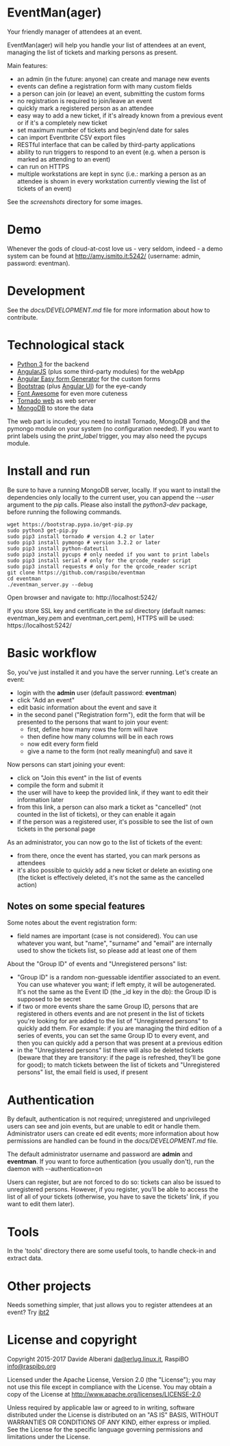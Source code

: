 EventMan(ager)
===============

Your friendly manager of attendees at an event.

EventMan(ager) will help you handle your list of attendees at an event, managing the list of tickets and marking persons as present.

Main features:
- an admin (in the future: anyone) can create and manage new events
- events can define a registration form with many custom fields
- a person can join (or leave) an event, submitting the custom forms
- no registration is required to join/leave an event
- quickly mark a registered person as an attendee
- easy way to add a new ticket, if it's already known from a previous event or if it's a completely new ticket
- set maximum number of tickets and begin/end date for sales
- can import Eventbrite CSV export files
- RESTful interface that can be called by third-party applications
- ability to run triggers to respond to an event (e.g. when a person is marked as attending to an event)
- can run on HTTPS
- multiple workstations are kept in sync (i.e.: marking a person as an attendee is shown in every workstation currently viewing the list of tickets of an event)

See the *screenshots* directory for some images.

Demo
====

Whenever the gods of cloud-at-cost love us - very seldom, indeed - a demo system can be found at http://amy.ismito.it:5242/ (username: admin, password: eventman).


Development
===========

See the *docs/DEVELOPMENT.md* file for more information about how to contribute.


Technological stack
===================

- [Python 3](https://www.python.org/) for the backend
- [AngularJS](https://angularjs.org/) (plus some third-party modules) for the webApp
- [Angular Easy form Generator](https://mackentoch.github.io/easyFormGenerator/) for the custom forms
- [Bootstrap](http://getbootstrap.com/) (plus [Angular UI](https://angular-ui.github.io/bootstrap/)) for the eye-candy
- [Font Awesome](https://fortawesome.github.io/Font-Awesome/) for even more cuteness
- [Tornado web](http://www.tornadoweb.org/) as web server
- [MongoDB](https://www.mongodb.org/) to store the data

The web part is incuded; you need to install Tornado, MongoDB and the pymongo module on your system (no configuration needed).
If you want to print labels using the _print\_label_ trigger, you may also need the pycups module.


Install and run
===============

Be sure to have a running MongoDB server, locally. If you want to install the dependencies only locally to the current user, you can append the *--user* argument to the *pip* calls. Please also install the *python3-dev* package, before running the following commands.

    wget https://bootstrap.pypa.io/get-pip.py
    sudo python3 get-pip.py
    sudo pip3 install tornado # version 4.2 or later
    sudo pip3 install pymongo # version 3.2.2 or later
    sudo pip3 install python-dateutil
    sudo pip3 install pycups # only needed if you want to print labels
    sudo pip3 install serial # only for the qrcode_reader script
    sudo pip3 install requests # only for the qrcode_reader script
    git clone https://github.com/raspibo/eventman
    cd eventman
    ./eventman_server.py --debug


Open browser and navigate to: http://localhost:5242/

If you store SSL key and certificate in the *ssl* directory (default names: eventman\_key.pem and eventman\_cert.pem), HTTPS will be used: https://localhost:5242/


Basic workflow
==============

So, you've just installed it and you have the server running.  Let's create an event:
- login with the **admin** user (default password: **eventman**)
- click "Add an event"
- edit basic information about the event and save it
- in the second panel ("Registration form"), edit the form that will be presented to the persons that want to join your event:
  - first, define how many rows the form will have
  - then define how many columns will be in each rows
  - now edit every form field
  - give a name to the form (not really meaningful) and save it

Now persons can start joining your event:
- click on "Join this event" in the list of events
- compile the form and submit it
- the user will have to keep the provided link, if they want to edit their information later
- from this link, a person can also mark a ticket as "cancelled" (not counted in the list of tickets), or they can enable it again
- if the person was a registered user, it's possible to see the list of own tickets in the personal page

As an administrator, you can now go to the list of tickets of the event:
- from there, once the event has started, you can mark persons as attendees
- it's also possible to quickly add a new ticket or delete an existing one (the ticket is effectively deleted, it's not the same as the cancelled action)


Notes on some special features
------------------------------

Some notes about the event registration form:
- field names are important (case is not considered). You can use whatever you want, but "name", "surname" and "email" are internally used to show the tickets list, so please add at least one of them

About the "Group ID" of events and "Unregistered persons" list:
- "Group ID" is a random non-guessable identifier associated to an event. You can use whatever you want; if left empty, it will be autogenerated. It's not the same as the Event ID (the \_id key in the db): the Group ID is supposed to be secret
- if two or more events share the same Group ID, persons that are registered in others events and are not present in the list of tickets you're looking for are added to the list of "Unregistered persons" to quickly add them. For example: if you are managing the third edition of a series of events, you can set the same Group ID to every event, and then you can quickly add a person that was present at a previous edition
- in the "Unregistered persons" list there will also be deleted tickets (beware that they are transitory: if the page is refreshed, they'll be gone for good); to match tickets between the list of tickets and "Unregistered persons" list, the email field is used, if present


Authentication
==============

By default, authentication is not required; unregistered and unprivileged users can see and join events, but are unable to edit or handle them. Administrator users can create ed edit events; more information about how permissions are handled can be found in the *docs/DEVELOPMENT.md* file.

The default administrator username and password are **admin** and **eventman**. If you want to force authentication (you usually don't), run the daemon with --authentication=on

Users can register, but are not forced to do so: tickets can also be issued to unregistered persons. However, if you register, you'll be able to access the list of all of your tickets (otherwise, you have to save the tickets' link, if you want to edit them later).

Tools
=====

In the 'tools' directory there are some useful tools, to handle check-in and extract data.


Other projects
==============

Needs something simpler, that just allows you to register attendees at an event?  Try [ibt2](https://github.com/raspibo/ibt2)


License and copyright
=====================

Copyright 2015-2017 Davide Alberani <da@erlug.linux.it>, RaspiBO <info@raspibo.org>

Licensed under the Apache License, Version 2.0 (the "License");
you may not use this file except in compliance with the License.
You may obtain a copy of the License at http://www.apache.org/licenses/LICENSE-2.0

Unless required by applicable law or agreed to in writing, software
distributed under the License is distributed on an "AS IS" BASIS,
WITHOUT WARRANTIES OR CONDITIONS OF ANY KIND, either express or implied.
See the License for the specific language governing permissions and
limitations under the License.

